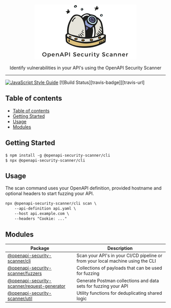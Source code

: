 <p align="center">
    <img alt="logo" src="https://raw.githubusercontent.com/cloudchefs/openapi-security-scanner/master/img/logo2.png" width="320">
</p>

<p align="center">
  Identify vulnerabilities in your API's using the OpenAPI Security Scanner
</p>

---
[![JavaScript Style Guide][standard-badge]][standard-url]
[![Build Status][travis-badge]][travis-url]

## Table of contents

- [Table of contents](#table-of-contents)
- [Getting Started](#getting-started)
- [Usage](#usage)
- [Modules](#modules)

## Getting Started

```
$ npm install -g @openapi-security-scanner/cli
$ npx @openapi-security-scanner/cli
```

## Usage

The scan command uses your OpenAPI definition, provided hostname and optional
headers to start fuzzing your API.

```
npx @openapi-security-scanner/cli scan \
    --api-definition api.yaml \
    --host api.example.com \
    --headers "Cookie: ..."
```

## Modules

| Package                                                                     | Description                                                                     |
| --------------------------------------------------------------------------- | ------------------------------------------------------------------------------- |
| [@openapi-security-scanner/cli](./packages/cli)                             | Scan your API's in your CI/CD pipeline or from your local machine using the CLI |
| [@openapi-security-scanner/fuzzers](./packages/fuzzers)                     | Collections of payloads that can be used for fuzzing                            |
| [@openapi-security-scanner/request-generator](./packages/request-generator) | Generate Postman collections and data sets for fuzzing your API                 |
| [@openapi-security-scanner/util](./packages/util)                           | Utility functions for deduplicating shared logic                                |




[standard-url]: http://standardjs.com/
[standard-badge]: https://img.shields.io/badge/code%20style-standard-brightgreen.svg
[tarvis-url]: https://travis-ci.org/cloudchefs/openapi-security-scanner
[tarvis-badge]: https://travis-ci.org/cloudchefs/openapi-security-scanner.svg?branch=master